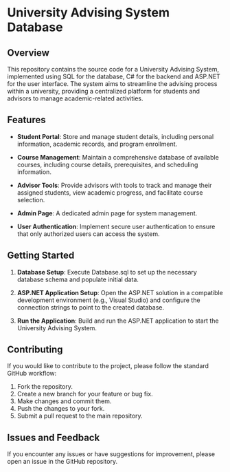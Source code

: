 # University Advising System Database

## Overview

This repository contains the source code for a University Advising System, implemented using SQL for the database, C# for the backend and ASP.NET for the user interface. The system aims to streamline the advising process within a university, providing a centralized platform for students and advisors to manage academic-related activities.

## Features

- **Student Portal**: Store and manage student details, including personal information, academic records, and program enrollment.

- **Course Management**: Maintain a comprehensive database of available courses, including course details, prerequisites, and scheduling information.

- **Advisor Tools**: Provide advisors with tools to track and manage their assigned students, view academic progress, and facilitate course selection.

- **Admin Page**: A dedicated admin page for system management.

- **User Authentication**: Implement secure user authentication to ensure that only authorized users can access the system.


## Getting Started

1. **Database Setup**: Execute Database.sql to set up the necessary database schema and populate initial data.

2. **ASP.NET Application Setup**: Open the ASP.NET solution in a compatible development environment (e.g., Visual Studio) and configure the connection strings to point to the created database.

3. **Run the Application**: Build and run the ASP.NET application to start the University Advising System.

## Contributing

If you would like to contribute to the project, please follow the standard GitHub workflow:

1. Fork the repository.
2. Create a new branch for your feature or bug fix.
3. Make changes and commit them.
4. Push the changes to your fork.
5. Submit a pull request to the main repository.

## Issues and Feedback

If you encounter any issues or have suggestions for improvement, please open an issue in the GitHub repository.
